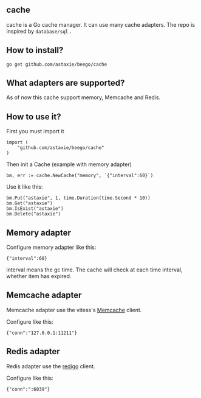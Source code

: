 ## cache
cache is a Go cache manager. It can use many cache adapters. The repo is inspired by `database/sql` .


## How to install?

	go get github.com/astaxie/beego/cache


## What adapters are supported?

As of now this cache support memory, Memcache and Redis.


## How to use it?

First you must import it

	import (
		"github.com/astaxie/beego/cache"
	)

Then init a Cache (example with memory adapter)

	bm, err := cache.NewCache("memory", `{"interval":60}`)	

Use it like this:	
	
	bm.Put("astaxie", 1, time.Duration(time.Second * 10))
	bm.Get("astaxie")
	bm.IsExist("astaxie")
	bm.Delete("astaxie")


## Memory adapter

Configure memory adapter like this:

	{"interval":60}

interval means the gc time. The cache will check at each time interval, whether item has expired.


## Memcache adapter

Memcache adapter use the vitess's [Memcache](http://code.google.com/p/vitess/go/memcache) client.

Configure like this:

	{"conn":"127.0.0.1:11211"}


## Redis adapter

Redis adapter use the [redigo](http://github.com/garyburd/redigo/redis) client.

Configure like this:

	{"conn":":6039"}
